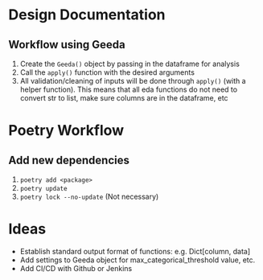 # Design Documentation

## Workflow using Geeda
1. Create the `Geeda()` object by passing in the dataframe for analysis
2. Call the `apply()` function with the desired arguments
3. All validation/cleaning of inputs will be done through `apply()` (with a helper function). This means that all eda functions do not need to convert str to list, make sure columns are in the dataframe, etc

# Poetry Workflow

## Add new dependencies
1. `poetry add <package>`
2. `poetry update`
3. `poetry lock --no-update` (Not necessary)

# Ideas
* Establish standard output format of functions: e.g. Dict[column, data]
* Add settings to Geeda object for max_categorical_threshold value, etc.
* Add CI/CD with Github or Jenkins
